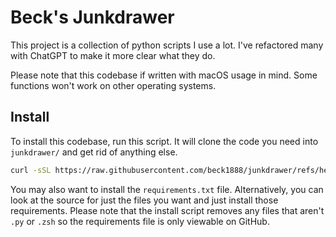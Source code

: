 # Beck's Junkdrawer

This project is a collection of python scripts I use a lot. I've refactored many with ChatGPT to make it more clear what they do.

Please note that this codebase if written with macOS usage in mind. Some functions won't work on other operating systems.

## Install
To install this codebase, run this script. It will clone the code you need into `junkdrawer/` and get rid of anything else.
```zsh
curl -sSL https://raw.githubusercontent.com/beck1888/junkdrawer/refs/heads/main/scripts/install.zsh | zsh
```

You may also want to install the `requirements.txt` file. Alternatively, you can look at the source for just the files you want and just install those requirements. Please note that the install script removes any files that aren't `.py` or `.zsh` so the requirements file is only viewable on GitHub.